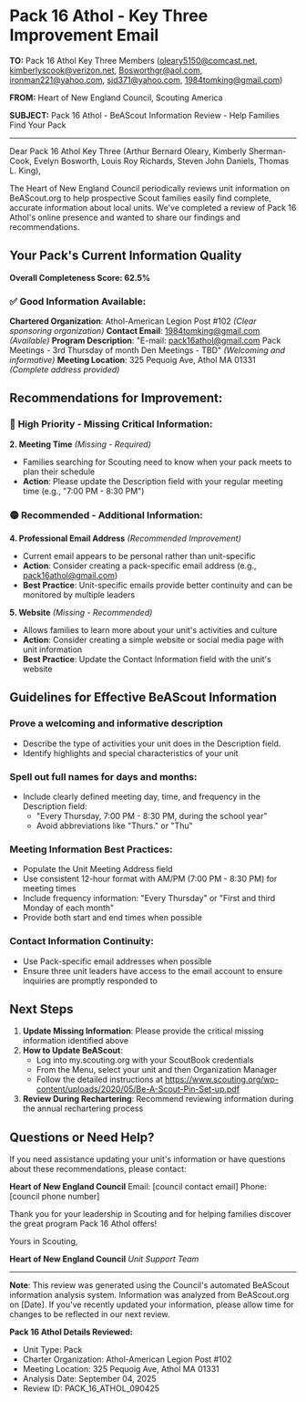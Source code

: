 # Pack 16 Athol - Key Three Improvement Email

**TO:** Pack 16 Athol Key Three Members (oleary5150@comcast.net, kimberlyscook@verizon.net, Bosworthgr@aol.com, ironman221@yahoo.com, sjd371@yahoo.com, 1984tomking@gmail.com)

**FROM:** Heart of New England Council, Scouting America

**SUBJECT:** Pack 16 Athol - BeAScout Information Review - Help Families Find Your Pack

---

Dear Pack 16 Athol Key Three (Arthur Bernard Oleary, Kimberly  Sherman-Cook, Evelyn  Bosworth, Louis Roy Richards, Steven John Daniels, Thomas L. King),

The Heart of New England Council periodically reviews unit information on BeAScout.org to help prospective Scout families easily find complete, accurate information about local units. We've completed a review of Pack 16 Athol's online presence and wanted to share our findings and recommendations.

## Your Pack's Current Information Quality

**Overall Completeness Score: 62.5%**

### ✅ **Good Information Available:**
**Chartered Organization**: Athol-American Legion Post #102 *(Clear sponsoring organization)*
**Contact Email**: 1984tomking@gmail.com *(Available)*
**Program Description**: "E-mail: pack16athol@gmail.com Pack Meetings - 3rd Thursday of month Den Meetings - TBD" *(Welcoming and informative)*
**Meeting Location**: 325 Pequoig Ave, Athol MA 01331 *(Complete address provided)*

## Recommendations for Improvement:

### 🔴 **High Priority - Missing Critical Information:**

**2. Meeting Time** *(Missing - Required)*
- Families searching for Scouting need to know when your pack meets to plan their schedule
- **Action**: Please update the Description field with your regular meeting time (e.g., "7:00 PM - 8:30 PM")

### 🟡 **Recommended - Additional Information:**

**4. Professional Email Address** *(Recommended Improvement)*
- Current email appears to be personal rather than unit-specific
- **Action**: Consider creating a pack-specific email address (e.g., pack16athol@gmail.com)
- **Best Practice**: Unit-specific emails provide better continuity and can be monitored by multiple leaders

**5. Website** *(Missing - Recommended)*
- Allows families to learn more about your unit's activities and culture
- **Action**: Consider creating a simple website or social media page with unit information
- **Best Practice**: Update the Contact Information field with the unit's website

## Guidelines for Effective BeAScout Information

### **Prove a welcoming and informative description**
- Describe the type of activities your unit does in the Description field.
- Identify highlights and special characteristics of your unit

### **Spell out full names for days and months:**
- Include clearly defined meeting day, time, and frequency in the Description field:
  - "Every Thursday, 7:00 PM - 8:30 PM, during the school year"
  - Avoid abbreviations like "Thurs." or "Thu"

### **Meeting Information Best Practices:**
- Populate the Unit Meeting Address field
- Use consistent 12-hour format with AM/PM (7:00 PM - 8:30 PM) for meeting times
- Include frequency information: "Every Thursday" or "First and third Monday of each month"
- Provide both start and end times when possible

### **Contact Information Continuity:**
- Use Pack-specific email addresses when possible
- Ensure three unit leaders have access to the email account to ensure inquiries are promptly responded to

## Next Steps

1. **Update Missing Information**: Please provide the critical missing information identified above
2. **How to Update BeAScout**: 
   - Log into my.scouting.org with your ScoutBook credentials
   - From the Menu, select your unit and then Organization Manager
   - Follow the detailed instructions at
     https://www.scouting.org/wp-content/uploads/2020/05/Be-A-Scout-Pin-Set-up.pdf
3. **Review During Rechartering**: Recommend reviewing information during the annual rechartering process

## Questions or Need Help?

If you need assistance updating your unit's information or have questions about these recommendations, please contact:

**Heart of New England Council**
Email: [council contact email]
Phone: [council phone number]

Thank you for your leadership in Scouting and for helping families discover the great program Pack 16 Athol offers!

Yours in Scouting,

**Heart of New England Council**
*Unit Support Team*

---

**Note**: This review was generated using the Council's automated BeAScout information analysis system. Information was analyzed from BeAScout.org on [Date]. If you've recently updated your information, please allow time for changes to be reflected in our next review.

**Pack 16 Athol Details Reviewed:**
- Unit Type: Pack
- Charter Organization: Athol-American Legion Post #102
- Meeting Location: 325 Pequoig Ave, Athol MA 01331
- Analysis Date: September 04, 2025
- Review ID: PACK_16_ATHOL_090425